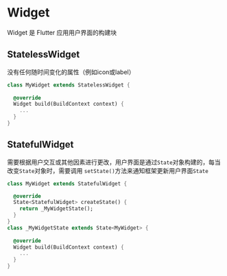 # Widget

Widget 是 Flutter 应用用户界面的构建块



## StatelessWidget

没有任何随时间变化的属性（例如icon或label）

```dart
class MyWidget extends StatelessWidget {
  
  @override
  Widget build(BuildContext context) {
    ...
  }
}
```



## StatefulWidget

需要根据用户交互或其他因素进行更改，用户界面是通过`State`对象构建的，每当改变`State`对象时，需要调用 `setState()`方法来通知框架更新用户界面`State`

```dart
class MyWidget extends StatefulWidget {

  @override
  State<StatefulWidget> createState() {
    return _MyWidgetState();
  }
}
class _MyWidgetState extends State<MyWidget> {
  
  @override
  Widget build(BuildContext context) {
    ...
  }
}
```